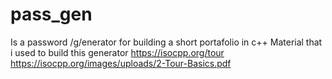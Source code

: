 # pass_gen
Is a password /g/enerator for building a short portafolio in c++
Material that i used to build this generator
https://isocpp.org/tour
https://isocpp.org/images/uploads/2-Tour-Basics.pdf